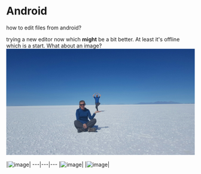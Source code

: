 # Android
how to edit files from android?

trying a new editor now which **might** be a bit better.  At least it's offline which is a start.
What about an image? 
![image](assets/20170410_111022-1600x900.jpg)





|![image](file://assets/20170410_111347-1600x900.jpg)|
---|---|---
|![image](file://assets/20170410_111210-1600x900.jpg)|
|![image](file://assets/20170410_072708-1600x546.jpg)|




